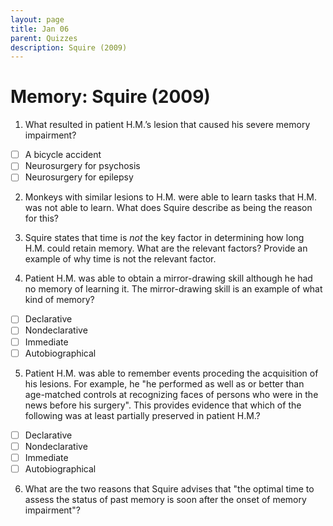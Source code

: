 ```yaml
---
layout: page
title: Jan 06
parent: Quizzes
description: Squire (2009)
---
```


# Memory: Squire (2009)

1. What resulted in patient H.M.’s lesion that caused his severe memory impairment?
- [ ] A bicycle accident
- [ ] Neurosurgery for psychosis
- [ ] Neurosurgery for epilepsy

2. Monkeys with similar lesions to H.M. were able to learn tasks that H.M. was not able to learn. What does Squire describe as being the reason for this? 

3. Squire states that time is *not* the key factor in determining how long H.M. could retain memory. What are the relevant factors? Provide an example of why time is not the relevant factor. 

4. Patient H.M. was able to obtain a mirror-drawing skill although he had no memory of learning it. The mirror-drawing skill is an example of what kind of memory? 
- [ ] Declarative
- [ ] Nondeclarative
- [ ] Immediate
- [ ] Autobiographical

5. Patient H.M. was able to remember events proceding the acquisition of his lesions. For example, he "he performed as well as or better than age-matched controls at recognizing faces of persons who were in the news before his surgery". This provides evidence that which of the following was at least partially preserved in patient H.M.? 
- [ ] Declarative
- [ ] Nondeclarative
- [ ] Immediate
- [ ] Autobiographical

6. What are the two reasons that Squire advises that "the optimal time to assess the status of past memory is soon after the onset of memory impairment"? 
